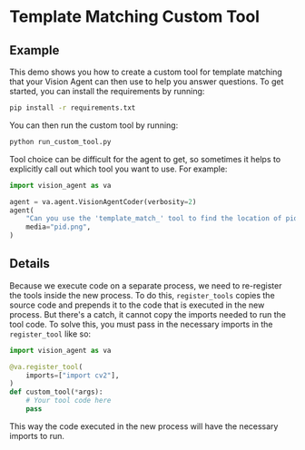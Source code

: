 # Template Matching Custom Tool

## Example

This demo shows you how to create a custom tool for template matching that your Vision
Agent can then use to help you answer questions. To get started, you can install the
requirements by running:

```bash
pip install -r requirements.txt
```

You can then run the custom tool by running:

```bash
python run_custom_tool.py
```

Tool choice can be difficult for the agent to get, so sometimes it helps to explicitly
call out which tool you want to use. For example:

```python
import vision_agent as va

agent = va.agent.VisionAgentCoder(verbosity=2)
agent(
    "Can you use the 'template_match_' tool to find the location of pid_template.png in pid.png?",
    media="pid.png",
)
```

## Details
Because we execute code on a separate process, we need to re-register the tools inside
the new process. To do this, `register_tools` copies the source code and prepends it to
the code that is executed in the new process. But there's a catch, it cannot copy the
imports needed to run the tool code. To solve this, you must pass in the necessary
imports in the `register_tool` like so:

```python
import vision_agent as va

@va.register_tool(
    imports=["import cv2"],
)
def custom_tool(*args):
    # Your tool code here
    pass
```

This way the code executed in the new process will have the necessary imports to run.
